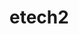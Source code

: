 # etech2

<!-- 3-22 weekend
    -yellow and white pages like the home page every other section.....partly done need to organize sections********* 
    -font just get some on page 
    -work on footer and make another one.......used contact us section on home page as example of footer********
    -different size video screen maybe another.....2 videos are side by side and smaller. look for videos that are ok to use***********
    -maybe have a background video on the video/photo section on homepage
    -web design page
        -tech symbols....looks good, add color ?**************
        -another footer......used contact us section may need another footer and add to footer******************
        -buttons need to be seperated use, put side by side with font 
        -image on accordian element
        -make header better.....added better hover*****
        -type in color to change background color? -->
        
<!-- *************3/25  -->
<!-- photos page
        -add borders on gallery pics
        -add videos before filming for youtube -->

 <!-- web page
        -image accordian items overlap when shrinking screen
        -add another row of buttons use hover effects
        -make forms section larger(probably an issue with divs) maybe use space-between space-around
        -check cards
        -fix navbars takeout before video-->

<!-- privacy police page 
        -use free one-->

        
<!-- https://freefrontend.com/css-hover-effects/page/3/ -->